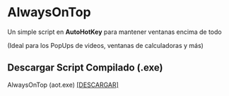 # AlwaysOnTop
Un simple script en **AutoHotKey** para mantener ventanas encima de todo

(Ideal para los PopUps de videos, ventanas de calculadoras y más)

## Descargar Script Compilado (**.exe**)
AlwaysOnTop (aot.exe) [[DESCARGAR]](https://github.com/JaviertINC/AlwaysOnTop/raw/master/aot.exe)

